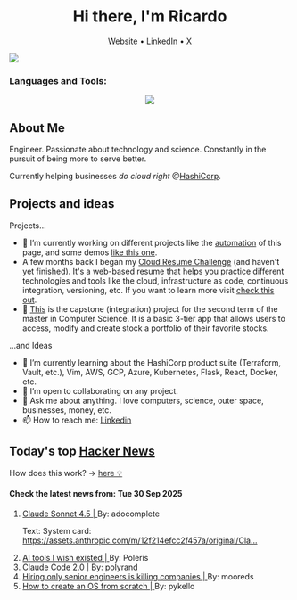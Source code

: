 
<!-- This is an HTML comment in your markdown file -->

<h1 align="center">Hi there, I'm Ricardo</h1>
<p align="center">
  <a href="https://ricardorompar.com" target="_blank">Website</a> •
  <a href="https://www.linkedin.com/in/ricardorompar/" target="_blank">LinkedIn</a> •
  <a href="https://twitter.com/ricardorompar" target="_blank">X</a>
</p>
<img src="https://badges.pufler.dev/visits/{ricardorompar}/{ricardorompar}"/>

<h3 align="left">Languages and Tools:</h3>
<p align="center">
  <a href="https://skillicons.dev" target="_blank">
    <img src="https://skillicons.dev/icons?i=terraform,aws,gcp,azure,git,python,kubernetes,react,js,docker,ubuntu" />
  </a>
</p>

<h2>About Me</h2>
Engineer. Passionate about technology and science. Constantly in the pursuit of being more to serve better.

Currently helping businesses <i>do cloud right</i> @<a href="https://github.com/hashicorp" target="_blank">HashiCorp</a>.

<h2>Projects and ideas</h2>
Projects...
<ul>
  <li>🔭 I’m currently working on different projects like the <a href="https://github.com/ricardorompar/ricardorompar/blob/main/automate.py">automation</a> of this page, and some demos <a href="https://github.com/ricardorompar/boundary-ansible-demo">like this one</a>.
  </li>

  <li >A few months back I began my <a href="https://github.com/ricardorompar/cloudResumeChallenge">Cloud Resume Challenge</a> (and haven't yet finished). It's a web-based resume that helps you practice different technologies and tools like the cloud, infrastructure as code, continuous integration, versioning, etc. If you want to learn more visit <a href="https://cloudresumechallenge.dev/docs/the-challenge/aws/" target="_blank">check this out</a>.
  </li>

  <li>🔭 <a href="https://github.com/ricardorompar/capstoneT2">This</a> is the capstone (integration) project for the second term of the master in Computer Science. It is a basic 3-tier app that allows users to access, modify and create stock a portfolio of their favorite stocks.
  </li>
</ul>
...and Ideas
<ul>
  <li>🌱 I’m currently learning about the HashiCorp product suite (Terraform, Vault, etc.), Vim, AWS, GCP, Azure, Kubernetes, Flask, React, Docker, etc.
  </li>
  <li>👯 I’m open to collaborating on any project.</li>
  <li>💬 Ask me about anything. I love computers, science, outer space, businesses, money, etc.</li>
  <li>📫 How to reach me: <a href="https://www.linkedin.com/in/ricardorompar/" target="_blank">Linkedin</a></li>
</ul>

<h2>Today's top <a href='https://news.ycombinator.com/' target="_blank">Hacker News</a></h2>
How does this work? -> <a href='./AUTOMATIC.md'>here 💡</a>

<h4>Check the latest news from: Tue 30 Sep 2025</h4>
<ol>
<li>
    <a href=https://www.anthropic.com/news/claude-sonnet-4-5 target="_blank">
        Claude Sonnet 4.5 |
    </a>
    By: adocomplete
</li>

<p>
Text: System card: <a href="https:&#x2F;&#x2F;assets.anthropic.com&#x2F;m&#x2F;12f214efcc2f457a&#x2F;original&#x2F;Claude-Sonnet-4-5-System-Card.pdf" rel="nofollow">https:&#x2F;&#x2F;assets.anthropic.com&#x2F;m&#x2F;12f214efcc2f457a&#x2F;original&#x2F;Cla...</a> </br>
</p>

<li>
    <a href=https://sharif.io/28-ideas-2025 target="_blank">
        AI tools I wish existed |
    </a>
    By: Poleris
</li>

<li>
    <a href=https://www.npmjs.com/package/@anthropic-ai/claude-code target="_blank">
        Claude Code 2.0 |
    </a>
    By: polyrand
</li>

<li>
    <a href=https://workweave.dev/blog/hiring-only-senior-engineers-is-killing-companies target="_blank">
        Hiring only senior engineers is killing companies |
    </a>
    By: mooreds
</li>

<li>
    <a href=https://github.com/cfenollosa/os-tutorial target="_blank">
        How to create an OS from scratch |
    </a>
    By: pykello
</li>
</ol>